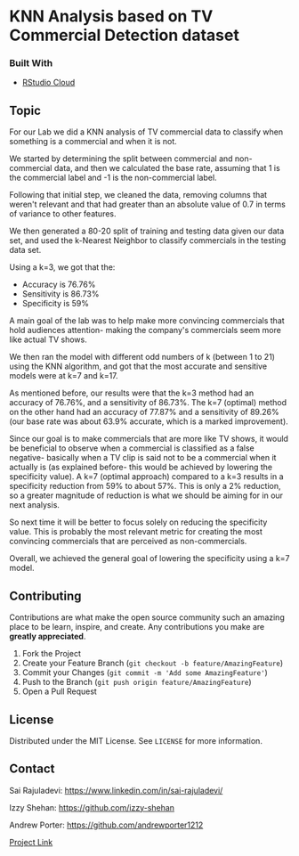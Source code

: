 # KNN Analysis based on TV Commercial Detection dataset

<!--
*** Thanks for checking out my groups text lab. If you have a suggestion
*** that would make this better, please fork the repo and create a pull request
*** or simply open an issue with the tag "enhancement".
-->


### Built With

* [RStudio Cloud](https://rstudio.cloud/)



<!-- GETTING STARTED -->
## Topic
For our Lab we did a KNN analysis of TV commercial data to classify when something is a commercial and when it is not. 

We started by determining the split between commercial and non-commercial data, and then we calculated the base rate, assuming that 1 is the commercial label and -1 is the non-commercial label. 

Following that initial step, we cleaned the data, removing columns that weren't relevant and that had greater than an absolute value of 0.7 in terms of variance to other features. 

We then generated a 80-20 split of training and testing data given our data set, and used the k-Nearest Neighbor to classify commercials in the testing data set. 

Using a k=3, we got that the:
* Accuracy is 76.76%
* Sensitivity is 86.73%
* Specificity is 59% 

A main goal of the lab was to help make more convincing commercials that hold audiences attention- making the company's commercials seem more like actual TV shows. 

We then ran the model with different odd numbers of k (between 1 to 21) using the KNN algorithm, and got that the most accurate and sensitive models were at k=7 and k=17. 

As mentioned before, our results were that the k=3 method had an accuracy of 76.76%, and a sensitivity of 86.73%. The k=7 (optimal) method on the other hand had an accuracy of 77.87% and a sensitivity of 89.26% (our base rate was about 63.9% accurate, which is a marked improvement).

Since our goal is to make commercials that are more like TV shows, it would be beneficial to observe when a commercial is classified as a false negative- basically when a TV clip is said not to be a commercial when it actually is (as explained before- this would be achieved by lowering the specificity value). A k=7 (optimal approach) compared to a k=3 results in a specificity reduction from 59% to about 57%. This is only a 2% reduction, so a greater magnitude of reduction is what we should be aiming for in our next analysis. 

So next time it will be better to focus solely on reducing the specificity value. This is probably the most relevant metric for creating the most convincing commercials that are perceived as non-commercials. 

Overall, we achieved the general goal of lowering the specificity using a k=7 model. 

<!-- CONTRIBUTING -->
## Contributing

Contributions are what make the open source community such an amazing place to be learn, inspire, and create. Any contributions you make are **greatly appreciated**.

1. Fork the Project
2. Create your Feature Branch (`git checkout -b feature/AmazingFeature`)
3. Commit your Changes (`git commit -m 'Add some AmazingFeature'`)
4. Push to the Branch (`git push origin feature/AmazingFeature`)
5. Open a Pull Request



<!-- LICENSE -->
## License

Distributed under the MIT License. See `LICENSE` for more information.


<!-- CONTACT -->
## Contact

Sai Rajuladevi: https://www.linkedin.com/in/sai-rajuladevi/

Izzy Shehan: https://github.com/izzy-shehan

Andrew Porter: https://github.com/andrewporter1212

[Project Link](https://rawcdn.githack.com/sr9dc/DS_KNN_Lab_Group_6/f1727b475b9b4eb11db3b933b1187ebc814802d0/KNN_Lab_Final.html)






